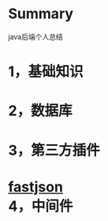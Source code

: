 # Summary
java后端个人总结

1，基础知识
========
2，数据库
========
3，第三方插件
======
[fastjson](https://github.com/raotaoyi/Summary/blob/master/%E7%AC%AC%E4%B8%89%E6%96%B9jar%E5%8C%85/fastjson)</br>
4，中间件
==========
